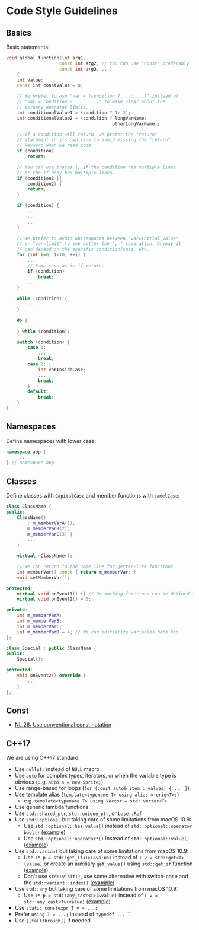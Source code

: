 # Code Style Guidelines

## Basics

Basic statements:

```c++
void global_function(int arg1,
                    const int arg2, // You can use "const" preferably
                    const int arg3, ...)
    {
    int value;
    const int constValue = 0;

    // We prefer to use "var = (condition ? ...: ...)" instead of
    // "var = condition ? ...: ...;" to make clear about the
    // ternary operator limits.
    int conditionalValue1 = (condition ? 1: 2);
    int conditionalValue2 = (condition ? longVarName:
                                        otherLongVarName);

    // If a condition will return, we prefer the "return"
    // statement in its own line to avoid missing the "return"
    // keyword when we read code.
    if (condition)
        return;

    // You can use braces {} if the condition has multiple lines
    // or the if-body has multiple lines.
    if (condition1 ||
        condition2) {
        return;
    }

    if (condition) {
        ...
        ...
        ...
    }

    // We prefer to avoid whitespaces between "var=initial_value"
    // or "var<limit" to see better the "; " separation. Anyway it
    // can depend on the specific condition/case, etc.
    for (int i=0; i<10; ++i) {
        ...
        // Same case as in if-return.
        if (condition)
            break;
        ...
    }

    while (condition) {
        ...
    }

    do {
        ...
    } while (condition);

    switch (condition) {
        case 1:
            ...
            break;
        case 2: {
            int varInsideCase;
            ...
            break;
        }
        default:
            break;
    }
}
```

## Namespaces

Define namespaces with lower case:

```c++
namespace app {
    ...
} // namespace app
```

## Classes

Define classes with `CapitalCase` and member functions with `camelCase`:

```c++
class ClassName {
public:
    ClassName()
        : m_memberVarA(1),
        m_memberVarB(2),
        m_memberVarC(3) {
        ...
    }

    virtual ~ClassName();

    // We can return in the same line for getter-like functions
    int memberVar() const { return m_memberVar; }
    void setMemberVar();

protected:
    virtual void onEvent1() {} // Do nothing functions can be defined as "{ }"
    virtual void onEvent2() = 0;

private:
    int m_memberVarA;
    int m_memberVarB;
    int m_memberVarC;
    int m_memberVarD = 4; // We can initialize variables here too
};

class Special : public ClassName {
public:
    Special();

protected:
    void onEvent2() override {
        ...
    }
};
```

## Const

* [NL.26: Use conventional const notation](https://github.com/isocpp/CppCoreGuidelines/blob/master/CppCoreGuidelines.md#nl26-use-conventional-const-notation)

## C++17

We are using C++17 standard. 

* Use `nullptr` instead of `NULL` macro
* Use `auto` for complex types, iterators, or when the variable type is obvious (e.g. `auto s = new Sprite;`)
* Use range-based for loops (`for (const auto& item : values) { ... }`)
* Use template alias (`template<typename T> using alias = orig<T>;`)
    - e.g. `template<typename T> using Vector = std::vector<T>`
* Use generic lambda functions
* Use `std::shared_ptr`, `std::unique_ptr`, or `base::Ref`
* Use `std::optional` but taking care of some limitations from macOS 10.9:
    * Use `std::optional::has_value()` instead of `std::optional::operator bool()` ([example](https://github.com/aseprite/laf/commit/81622fcbb9e4a0edc14a02250c387bd6fa878708))
    * Use `std::optional::operator*()` instead of `std::optional::value()` ([example](https://github.com/aseprite/aseprite/commit/4471dab289cdd45762155ce0b16472e95a7f8642))
* Use `std::variant` but taking care of some limitations from macOS 10.9:
    * Use `T* p = std::get_if<T>(&value)` instead of `T v = std::get<T>(value)` or create an auxiliary `get_value()` using `std::get_if` function ([example](https://github.com/aseprite/aseprite/commit/dc0e57728ae2b10cd8365ff0a50263daa8fcc9ac#diff-a59e14240d83bffc2ea917d7ddd7b2762576b0e9ab49bf823ba1a89c653ff978R98))
    * Don't use `std::visit()`, use some alternative with switch-case and the `std::variant::index()` ([example](https://github.com/aseprite/aseprite/commit/574f58375332bb80ce5572fdedb1028617786e45))
* Use `std::any` but taking care of some limitations from macOS 10.9:
    * Use `T* p = std::any_cast<T>(&value)` instead of `T v = std::any_cast<T>(value)` ([example](https://github.com/aseprite/aseprite/commit/c8d4c60f07df27590381ef28001a40f8f785f50e))
* Use `static constexpr T v = ...;`
* Prefer `using T = ...;` instead of `typedef ... T`
* Use `[[fallthrough]]` if needed

